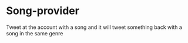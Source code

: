 # Song-provider
Tweet at the account with a song and it will tweet something back with a song in the same genre
